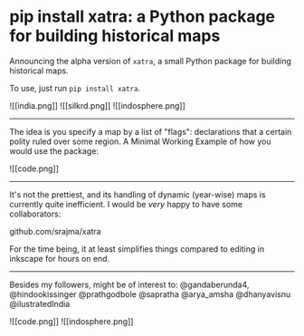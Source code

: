 # pip install xatra: a Python package for building historical maps

Announcing the alpha version of `xatra`, a small Python package for building historical maps.

To use, just run `pip install xatra`.

![[india.png]]
![[silkrd.png]]
![[indosphere.png]]

---

The idea is you specify a map by a list of "flags": declarations that a certain polity ruled over some region. A Minimal Working Example of how you would use the package:

![[code.png]]

---
It's not the prettiest, and its handling of dynamic (year-wise) maps is currently quite inefficient. I would be *very* happy to have some collaborators:

github.com/srajma/xatra

For the time being, it at least simplifies things compared to editing in inkscape for hours on end.

---

Besides my followers, might be of interest to: @gandaberunda4, @hindookissinger @prathgodbole @sapratha @arya_amsha @dhanyavisnu @ilustratedIndia

![[code.png]]
![[indosphere.png]]

